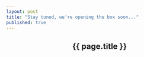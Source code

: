 ```yaml
---
layout: post
title: "Stay tuned, we're opening the box soon..."
published: true
---
```


<!-- Intro Header -->
<header class="intro">
		<div class="intro-body">
				<div class="container">
						<div class="row">
								<div class="col-md-8 col-md-offset-2">
										<h2 class="brand-heading">{{ page.title }}</h2>
										<!-- p class="intro-text">{{ site.description }}</p -->
										<a href="#nopeak" class="btn btn-circle page-scroll">
												<i class="fa fa-angle-double-down animated"></i>
										</a>
								</div>
						</div>
				</div>
		</div>
</header>

